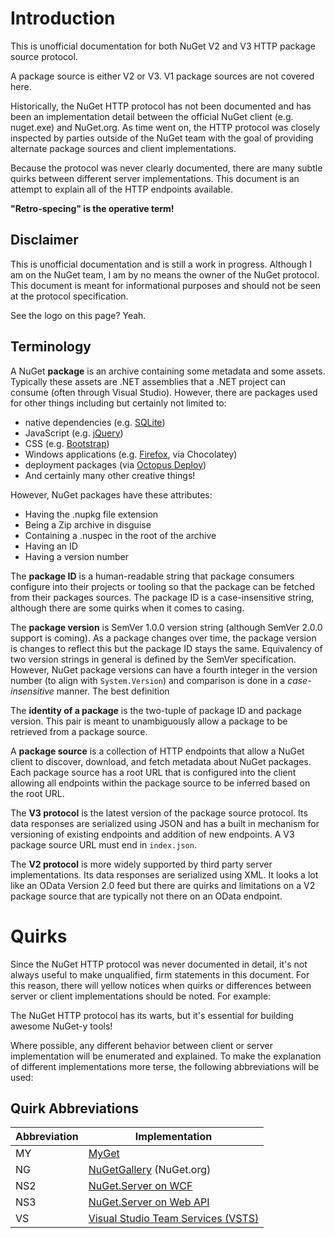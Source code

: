 # Introduction

This is unofficial documentation for both NuGet V2 and V3 HTTP package source protocol.

A package source is either V2 or V3. V1 package sources are not covered here.

Historically, the NuGet HTTP protocol has not been documented and has been an implementation detail between the official
NuGet client (e.g. nuget.exe) and NuGet.org. As time went on, the HTTP protocol was closely inspected by parties outside
of the NuGet team with the goal of providing alternate package sources and client implementations.

Because the protocol was never clearly documented, there are many subtle quirks between different server
implementations. This document is an attempt to explain all of the HTTP endpoints available.

**"Retro-specing" is the operative term!**

## Disclaimer

This is unofficial documentation and is still a work in progress. Although I am on the NuGet team, I am by no means the
owner of the NuGet protocol. This document is meant for informational purposes and should not be seen at the protocol
specification.

See the logo on this page? Yeah.

## Terminology

A NuGet **package** is an archive containing some metadata and some assets. Typically these assets are .NET assemblies
that a .NET project can consume (often through Visual Studio). However, there are packages used for other things
including but certainly not limited to:

- native dependencies (e.g. [SQLite](https://www.nuget.org/packages/SQLite/))
- JavaScript (e.g. [jQuery](https://www.nuget.org/packages/jQuery/))
- CSS (e.g. [Bootstrap](https://www.nuget.org/packages/bootstrap/))
- Windows applications (e.g. [Firefox](https://chocolatey.org/packages/Firefox), via Chocolatey)
- deployment packages (via [Octopus Deploy](https://octopus.com/docs/packaging-applications))
- And certainly many other creative things!

However, NuGet packages have these attributes:

- Having the .nupkg file extension
- Being a Zip archive in disguise
- Containing a .nuspec in the root of the archive
- Having an ID
- Having a version number

The **package ID** is a human-readable string that package consumers configure into their projects or tooling so that
the package can be fetched from their packages sources. The package ID is a case-insensitive string, although there are
some quirks when it comes to casing.

The **package version** is SemVer 1.0.0 version string (although SemVer 2.0.0 support is coming). As a package changes
over time, the package version is changes to reflect this but the package ID stays the same. Equivalency of two version
strings in general is defined by the SemVer specification. However, NuGet package versions can have a fourth integer in
the version number (to align with `System.Version`) and comparison is done in a *case-insensitive* manner. The best
definition

The **identity of a package** is the two-tuple of package ID and package version. This pair is meant to unambiguously
allow a package to be retrieved from a package source.

A **package source** is a collection of HTTP endpoints that allow a NuGet client to discover, download, and fetch
metadata about NuGet packages. Each package source has a root URL that is configured into the client allowing all
endpoints within the package source to be inferred based on the root URL.

The **V3 protocol** is the latest version of the package source protocol. Its data responses are serialized using JSON
and has a built in mechanism for versioning of existing endpoints and addition of new endpoints. A V3 package source URL
must end in `index.json`.

The **V2 protocol** is more widely supported by third party server implementations. Its data responses are serialized
using XML. It looks a lot like an OData Version 2.0 feed but there are quirks and limitations on a V2 package source
that are typically not there on an OData endpoint.

# Quirks

Since the NuGet HTTP protocol was never documented in detail, it's not always useful to make unqualified, firm
statements in this document. For this reason, there will yellow notices when quirks or differences between server or
client implementations should be noted. For example:

<aside>The NuGet HTTP protocol has its warts, but it's essential for building awesome NuGet-y tools!</aside>

Where possible, any different behavior between client or server implementation will be enumerated and explained. To make
the explanation of different implementations more terse, the following abbreviations will be used:

## Quirk Abbreviations

Abbreviation | Implementation
------------ | --------------
MY           | [MyGet](https://www.myget.org/)
NG           | [NuGetGallery](https://github.com/NuGet/NuGetGallery) (NuGet.org)
NS2          | [NuGet.Server on WCF](https://github.com/NuGet/NuGet.Server/tree/master)
NS3          | [NuGet.Server on Web API](https://github.com/NuGet/NuGet.Server/tree/dev)
VS           | [Visual Studio Team Services (VSTS)](https://www.visualstudio.com/en-us/docs/integrate/api/packaging/overview)
